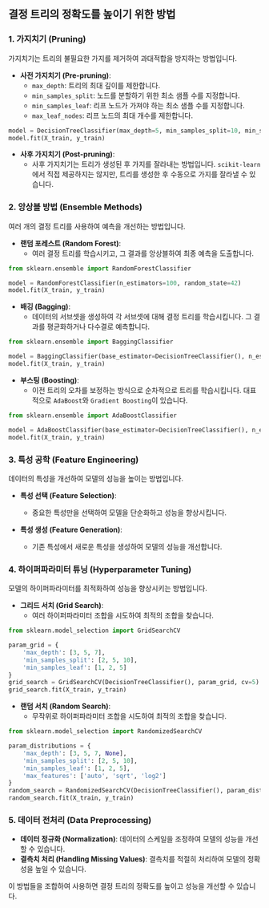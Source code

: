 ## 결정 트리의 정확도를 높이기 위한 방법

### 1. 가지치기 (Pruning)
가지치기는 트리의 불필요한 가지를 제거하여 과대적합을 방지하는 방법입니다.

- **사전 가지치기 (Pre-pruning)**:
  - `max_depth`: 트리의 최대 깊이를 제한합니다.
  - `min_samples_split`: 노드를 분할하기 위한 최소 샘플 수를 지정합니다.
  - `min_samples_leaf`: 리프 노드가 가져야 하는 최소 샘플 수를 지정합니다.
  - `max_leaf_nodes`: 리프 노드의 최대 개수를 제한합니다.

```python
model = DecisionTreeClassifier(max_depth=5, min_samples_split=10, min_samples_leaf=5, random_state=42)
model.fit(X_train, y_train)
```

- **사후 가지치기 (Post-pruning)**:
  - 사후 가지치기는 트리가 생성된 후 가지를 잘라내는 방법입니다. `scikit-learn`에서 직접 제공하지는 않지만, 트리를 생성한 후 수동으로 가지를 잘라낼 수 있습니다.

### 2. 앙상블 방법 (Ensemble Methods)
여러 개의 결정 트리를 사용하여 예측을 개선하는 방법입니다.

- **랜덤 포레스트 (Random Forest)**:
  - 여러 결정 트리를 학습시키고, 그 결과를 앙상블하여 최종 예측을 도출합니다.

```python
from sklearn.ensemble import RandomForestClassifier

model = RandomForestClassifier(n_estimators=100, random_state=42)
model.fit(X_train, y_train)
```

- **배깅 (Bagging)**:
  - 데이터의 서브셋을 생성하여 각 서브셋에 대해 결정 트리를 학습시킵니다. 그 결과를 평균화하거나 다수결로 예측합니다.

```python
from sklearn.ensemble import BaggingClassifier

model = BaggingClassifier(base_estimator=DecisionTreeClassifier(), n_estimators=100, random_state=42)
model.fit(X_train, y_train)
```

- **부스팅 (Boosting)**:
  - 이전 트리의 오차를 보정하는 방식으로 순차적으로 트리를 학습시킵니다. 대표적으로 `AdaBoost`와 `Gradient Boosting`이 있습니다.

```python
from sklearn.ensemble import AdaBoostClassifier

model = AdaBoostClassifier(base_estimator=DecisionTreeClassifier(), n_estimators=100, random_state=42)
model.fit(X_train, y_train)
```

### 3. 특성 공학 (Feature Engineering)
데이터의 특성을 개선하여 모델의 성능을 높이는 방법입니다.

- **특성 선택 (Feature Selection)**:
  - 중요한 특성만을 선택하여 모델을 단순화하고 성능을 향상시킵니다.

- **특성 생성 (Feature Generation)**:
  - 기존 특성에서 새로운 특성을 생성하여 모델의 성능을 개선합니다.

### 4. 하이퍼파라미터 튜닝 (Hyperparameter Tuning)
모델의 하이퍼파라미터를 최적화하여 성능을 향상시키는 방법입니다.

- **그리드 서치 (Grid Search)**:
  - 여러 하이퍼파라미터 조합을 시도하여 최적의 조합을 찾습니다.

```python
from sklearn.model_selection import GridSearchCV

param_grid = {
    'max_depth': [3, 5, 7],
    'min_samples_split': [2, 5, 10],
    'min_samples_leaf': [1, 2, 5]
}
grid_search = GridSearchCV(DecisionTreeClassifier(), param_grid, cv=5)
grid_search.fit(X_train, y_train)
```

- **랜덤 서치 (Random Search)**:
  - 무작위로 하이퍼파라미터 조합을 시도하여 최적의 조합을 찾습니다.

```python
from sklearn.model_selection import RandomizedSearchCV

param_distributions = {
    'max_depth': [3, 5, 7, None],
    'min_samples_split': [2, 5, 10],
    'min_samples_leaf': [1, 2, 5],
    'max_features': ['auto', 'sqrt', 'log2']
}
random_search = RandomizedSearchCV(DecisionTreeClassifier(), param_distributions, n_iter=100, cv=5, random_state=42)
random_search.fit(X_train, y_train)
```

### 5. 데이터 전처리 (Data Preprocessing)
- **데이터 정규화 (Normalization)**: 데이터의 스케일을 조정하여 모델의 성능을 개선할 수 있습니다.
- **결측치 처리 (Handling Missing Values)**: 결측치를 적절히 처리하여 모델의 정확성을 높일 수 있습니다.

이 방법들을 조합하여 사용하면 결정 트리의 정확도를 높이고 성능을 개선할 수 있습니다.